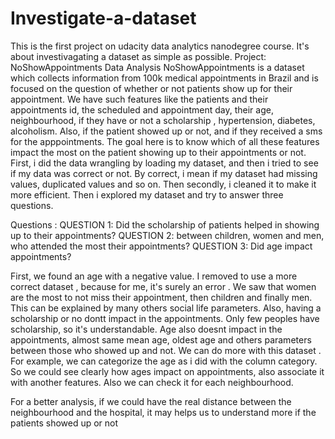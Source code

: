 # Investigate-a-dataset
This is the first project on udacity data analytics nanodegree course. It's about investivagating a dataset as simple as possible. 
Project: NoShowAppointments Data Analysis
NoShowAppointments is a dataset which collects information from 100k medical appointments in Brazil and is focused on the question of whether or not patients show up for their appointment. We have such features like the patients and their appointments id, the scheduled and appointment day, their age, neighbourhood, if they have or not a scholarship , hypertension, diabetes, alcoholism. Also, if the patient showed up or not, and if they received a sms for the apppointments. The goal here is to know which of all these features impact the most on the patient showing up to their appointments or not.
First, i  did the data wrangling by loading my dataset, and then i tried to see if my data was correct or not. By correct, i mean if my dataset had missing values, duplicated values and so on. Then secondly, i  cleaned it to make it more efficient. Then i explored my dataset and try to answer three questions.


Questions :
QUESTION 1: Did the scholarship of patients helped in showing up to their appointments?
QUESTION 2: between children, women and men, who attended the most their appointments?
QUESTION 3: Did age impact appointments?


First, we found an age with a negative value. I removed to use a more correct dataset , because for me, it's surely an error . We saw that women are the most to not miss their appointment, then children and finally men. This can be explained by many others social life parameters. Also, having a scholarship or no dontt impact in the appointments. Only few peoples have scholarship, so it's understandable. Age also doesnt impact in the appointments, almost same mean age, oldest age and others parameters between those who showed up and not. We can do more with this dataset . For example, we can categorize the age as i did with the column category. So we could see clearly how ages impact on appointments, also associate it with another features. Also we can check it for each neighbourhood.


For a better analysis, if we could have the real distance between the neighbourhood and the hospital, it may helps us to understand more if the patients showed up or not
